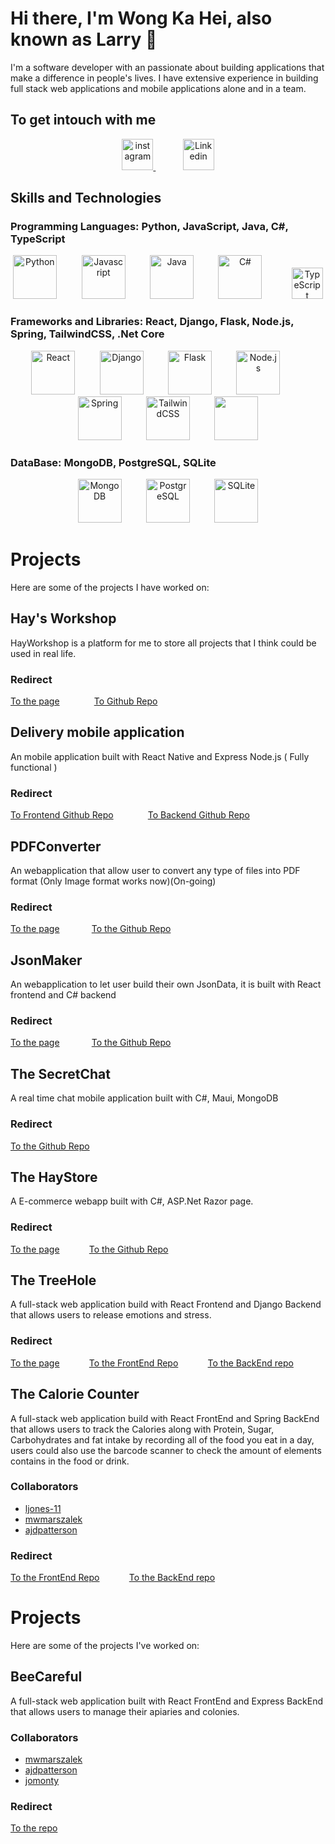 # Hi there, I'm Wong Ka Hei, also known as Larry 👋
I'm a software developer with an passionate about building applications that make a difference in people's lives.
I have extensive experience in building full stack web applications and mobile applications alone and in a team.

## To get intouch with me
<p align="center">
<a href="https://www.instagram.com/heiyeungyeung520/">
<img src="https://user-images.githubusercontent.com/108957679/221887694-b4e4f55f-3df7-45e3-a062-aaee5095e034.png" alt="instagram" width="50" height="50" />
</a>&nbsp;&nbsp;&nbsp;&nbsp;&nbsp;&nbsp;&nbsp;&nbsp;&nbsp;&nbsp;
<a href="https://www.linkedin.com/in/ka-hei-wong-429b66257/">
<img src="https://user-images.githubusercontent.com/108957679/221944597-b4a5923d-acdb-4dcb-8a89-d7c2b0ffb814.png" alt="Linkedin" width="50" height="50"/>
 </a>
 </p>

  
## Skills and Technologies
### Programming Languages: Python, JavaScript, Java, C#, TypeScript

<p align="center">
<img src="https://img.icons8.com/color/48/000000/python.png" alt="Python" width="70" height="70">&nbsp;&nbsp;&nbsp;&nbsp;&nbsp;&nbsp;&nbsp;&nbsp;&nbsp;&nbsp;<img src="https://user-images.githubusercontent.com/108957679/221861950-817a5628-a818-40fd-a2a4-58d361cc1b5a.png" alt=Javascript width="70" height="70">&nbsp;&nbsp;&nbsp;&nbsp;&nbsp;&nbsp;&nbsp;&nbsp;&nbsp;&nbsp;<img src="https://user-images.githubusercontent.com/108957679/221865391-3c5aad3e-7aef-4459-8c51-48655d28c4ca.png" alt="Java" width="70" height="70">&nbsp;&nbsp;&nbsp;&nbsp;&nbsp;&nbsp;&nbsp;&nbsp;&nbsp;&nbsp;<img src="https://upload.wikimedia.org/wikipedia/commons/4/4f/Csharp_Logo.png" alt="C#" width="70" height="70" size="120"/>
 &nbsp;&nbsp;&nbsp;&nbsp;&nbsp;&nbsp;&nbsp;&nbsp;&nbsp;&nbsp;
 <img src="https://upload.wikimedia.org/wikipedia/commons/4/4c/Typescript_logo_2020.svg" alt="TypeScript" width="50" height="50">
</p>

### Frameworks and Libraries: React, Django, Flask, Node.js, Spring, TailwindCSS, .Net Core
<p align="center">
<img src="https://user-images.githubusercontent.com/108957679/221864708-b48e978b-148d-4d1f-a315-d8df9ac24d7a.png" alt="React" width="70" height="70">&nbsp;&nbsp;&nbsp;&nbsp;&nbsp;&nbsp;&nbsp;&nbsp;&nbsp;&nbsp;<img src="https://user-images.githubusercontent.com/108957679/221864451-0cae0932-4ab4-4860-87fc-90c039a7ac97.png" alt="Django" width="70" height="70">&nbsp;&nbsp;&nbsp;&nbsp;&nbsp;&nbsp;&nbsp;&nbsp;&nbsp;&nbsp;<img src="https://user-images.githubusercontent.com/108957679/221864279-fa907251-bad8-465a-b682-537dc92940dc.png" alt="Flask" width="70" height="70">&nbsp;&nbsp;&nbsp;&nbsp;&nbsp;&nbsp;&nbsp;&nbsp;&nbsp;&nbsp;<img src="https://user-images.githubusercontent.com/108957679/221865160-9ac91128-a0f0-4b64-ace9-d5b6fcff1f9a.png" alt="Node.js" width="70" height="70">&nbsp;&nbsp;&nbsp;&nbsp;&nbsp;&nbsp;&nbsp;&nbsp;&nbsp;&nbsp;<img src="https://user-images.githubusercontent.com/108957679/221865651-73fb0931-6ea6-4ca6-bb6c-22db0bfaa40c.png" alt="Spring" width="70" height="70">&nbsp;&nbsp;&nbsp;&nbsp;&nbsp;&nbsp;&nbsp;&nbsp;&nbsp;&nbsp;<img src="https://user-images.githubusercontent.com/108957679/221945727-87baaae8-c3ff-4cb4-adab-064d464ec39b.png" alt="TailwindCSS" width="70" height="70">&nbsp;&nbsp;&nbsp;&nbsp;&nbsp;&nbsp;&nbsp;&nbsp;&nbsp;&nbsp;<img src="https://github.com/dotnet/docs/blob/cb475ed45f881e9462e34764480d3b0ebce85e91/docs/images/hub/netcore.svg"  width="70" height="70"/>
</p>

### DataBase: MongoDB, PostgreSQL, SQLite

<p align="center">
<img src="https://user-images.githubusercontent.com/108957679/221865912-ec4de733-7049-4e94-874a-d1f2e3e5bcf7.png" alt="MongoDB" width="70" heigh="70">&nbsp;&nbsp;&nbsp;&nbsp;&nbsp;&nbsp;&nbsp;&nbsp;&nbsp;&nbsp;<img src="https://user-images.githubusercontent.com/108957679/221866158-23f3ad92-d23b-436f-b6a9-9894816f0d14.png" alt="PostgreSQL" width="70" height="70">&nbsp;&nbsp;&nbsp;&nbsp;&nbsp;&nbsp;&nbsp;&nbsp;&nbsp;&nbsp;<img src="https://user-images.githubusercontent.com/108957679/221887379-53d0f887-a97e-4366-9e33-92fe75bba61c.png" alt="SQLite" width="70" height="70"></p>






# Projects

Here are some of the projects I have worked on:

## Hay's Workshop

HayWorkshop is a platform for me to store all projects that I think could be used in real life.

### Redirect

<a href="https://larrywongkahei.github.io/HayWorkshop/">To the page</a> 
&nbsp;&nbsp;&nbsp;&nbsp;&nbsp;&nbsp;&nbsp;&nbsp;&nbsp;&nbsp;&nbsp;&nbsp;
<a href="https://github.com/larrywongkahei/HayWorkshop">To Github Repo</a>

## Delivery mobile application

An mobile application built with React Native and Express Node.js ( Fully functional )

### Redirect

<a href="https://github.com/larrywongkahei/DeliveryAppFrontEnd">To Frontend Github Repo</a> 
&nbsp;&nbsp;&nbsp;&nbsp;&nbsp;&nbsp;&nbsp;&nbsp;&nbsp;&nbsp;&nbsp;&nbsp;
<a href="https://github.com/larrywongkahei/DeliveryAppBackEnd">To Backend Github Repo</a>

## PDFConverter

An webapplication that allow user to convert any type of files into PDF format (Only Image format works now)(On-going)

### Redirect

<a href="https://larrywongkahei.github.io/PDFConverter/"> To the page</a>&nbsp;&nbsp;&nbsp;&nbsp;&nbsp;&nbsp;&nbsp;&nbsp;&nbsp;&nbsp;&nbsp;&nbsp;
<a href="https://github.com/larrywongkahei/PDFConverter">To the Github Repo</a>

## JsonMaker

An webapplication to let user build their own JsonData, it is built with React frontend and C# backend

### Redirect

<a href="https://larrywongkahei.github.io/JsonDataMaker/">To the page</a>&nbsp;&nbsp;&nbsp;&nbsp;&nbsp;&nbsp;&nbsp;&nbsp;&nbsp;&nbsp;&nbsp;&nbsp;
<a href="https://github.com/larrywongkahei/JsonDataMaker">To the Github Repo</a>

## The SecretChat

A real time chat mobile application built with C#, Maui, MongoDB

### Redirect

<a href="https://github.com/larrywongkahei/SecretChat">To the Github Repo</a>

## The HayStore

A E-commerce webapp built with C#, ASP.Net Razor page.

### Redirect

<a href="https://haystore.herokuapp.com/">To the page</a>&nbsp;&nbsp;&nbsp;&nbsp;&nbsp;&nbsp;&nbsp;&nbsp;&nbsp;&nbsp;&nbsp;&nbsp;<a href="https://github.com/larrywongkahei/E-Commerce">To the Github Repo</a>

## The TreeHole

A full-stack web application build with React Frontend and Django Backend that allows users to release emotions and stress. 

### Redirect

<a href="https://larrywongkahei.github.io/TheTreeHole/">To the page</a>&nbsp;&nbsp;&nbsp;&nbsp;&nbsp;&nbsp;&nbsp;&nbsp;&nbsp;&nbsp;&nbsp;&nbsp;<a href="https://github.com/larrywongkahei/TheTreeHole">To the FrontEnd Repo</a>&nbsp;&nbsp;&nbsp;&nbsp;&nbsp;&nbsp;&nbsp;&nbsp;&nbsp;&nbsp;&nbsp;&nbsp;<a href="https://github.com/larrywongkahei/TheTreeHoleBackend">To the BackEnd repo</a>

## The Calorie Counter

A full-stack web application build with React FrontEnd and Spring BackEnd that allows users to track the Calories along with Protein, Sugar, Carbohydrates and fat intake by recording all of the food you eat in a day, users could also use the barcode scanner to check the amount of elements contains in the food or drink.

### Collaborators

* <a href="https://github.com/ljones-11">ljones-11</a>
* <a href="https://github.com/mwmarszalek">mwmarszalek</a>
* <a href="https://github.com/ajdpatterson">ajdpatterson</a>

### Redirect

<a href="https://github.com/larrywongkahei/MacrOS">To the FrontEnd Repo</a>&nbsp;&nbsp;&nbsp;&nbsp;&nbsp;&nbsp;&nbsp;&nbsp;&nbsp;&nbsp;&nbsp;&nbsp;<a href="https://github.com/mwmarszalek/MacrOS_backend">To the BackEnd repo</a>

# Projects 
Here are some of the projects I've worked on:

## BeeCareful

A full-stack web application built with React FrontEnd and Express BackEnd that allows users to manage their apiaries and colonies.

### Collaborators

* <a href="https://github.com/mwmarszalek">mwmarszalek</a>
* <a href="https://github.com/ajdpatterson">ajdpatterson</a>
* <a href="https://github.com/jomonty">jomonty</a>

### Redirect

<a href="https://github.com/jomonty/javascript_project_beeCareful">To the repo</a>


